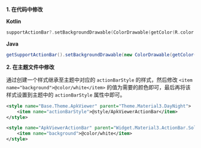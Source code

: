 **1. 在代码中修改**

**Kotlin**

```kotlin
supportActionBar?.setBackgroundDrawable(ColorDrawable(getColor(R.color.white)))
```

**Java**

```java
getSupportActionBar().setBackgroundDrawable(new ColorDrawable(getColor(R.color.white)));
```

**2. 在主题文件中修改**

通过创建一个样式继承至主题中对应的 `actionBarStyle` 的样式，然后修改 `<item name="background">@color/white</item>` 的值为需要的颜色即可，最后再将该样式设置到主题中的 `actionBarStyle` 属性中即可。

```xml
<style name="Base.Theme.ApkViewer" parent="Theme.Material3.DayNight">
    <item name="actionBarStyle">@style/ApkViewerActionBar</item>
</style>

<style name="ApkViewerActionBar" parent="Widget.Material3.ActionBar.Solid">
    <item name="background">@color/white</item>
</style>
```